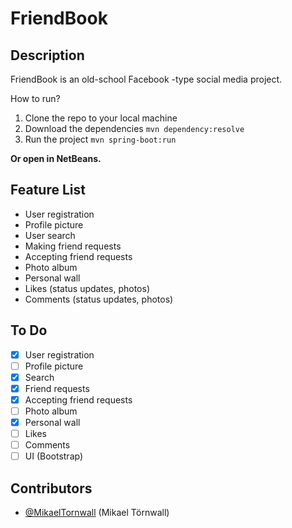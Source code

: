 # FriendBook

## Description

FriendBook is an old-school Facebook -type social media project.

How to run?

1. Clone the repo to your local machine
2. Download the dependencies `mvn dependency:resolve`
3. Run the project `mvn spring-boot:run`

**Or open in NetBeans.**

## Feature List
* User registration
* Profile picture
* User search
* Making friend requests
* Accepting friend requests
* Photo album
* Personal wall
* Likes (status updates, photos)
* Comments (status updates, photos)

## To Do

- [x] User registration <br>
- [ ] Profile picture <br>
- [x] Search <br>
- [x] Friend requests <br>
- [x] Accepting friend requests <br>
- [ ] Photo album <br>
- [x] Personal wall <br>
- [ ] Likes <br>
- [ ] Comments <br>
- [ ] UI (Bootstrap) <br>

## Contributors
* [@MikaelTornwall](https://github.com/MikaelTornwall/) (Mikael Törnwall)
